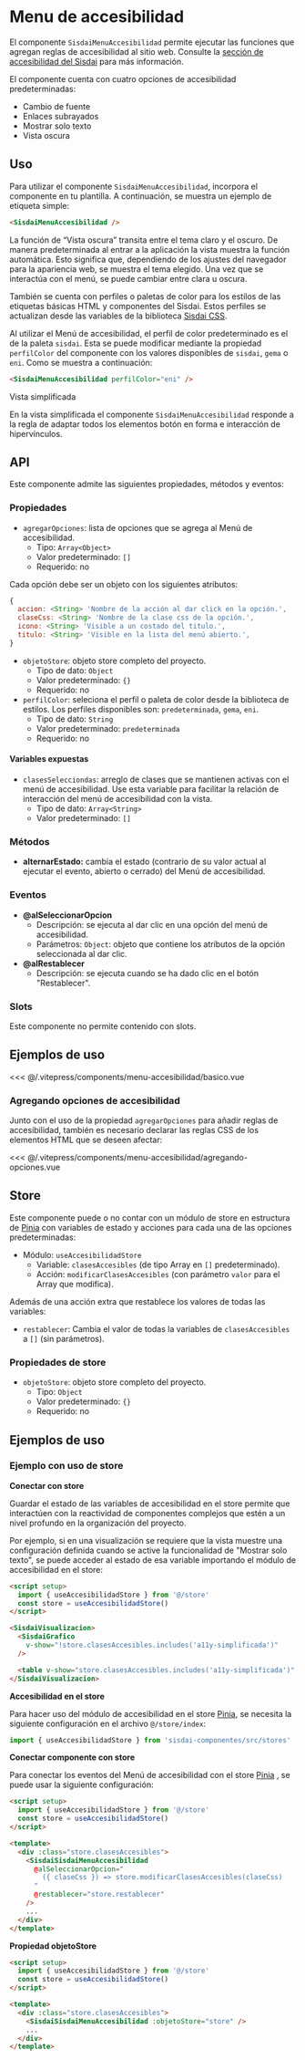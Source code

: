 <script setup>
import EjemploBasico from "../../.vitepress/components/menu-accesibilidad/basico.vue";
import EjemploAgregandoOpciones from "../../.vitepress/components/menu-accesibilidad/agregando-opciones.vue";
</script>

# Menu de accesibilidad

El componente `SisdaiMenuAccesibilidad` permite ejecutar las funciones que agregan reglas de accesibilidad al sitio web. Consulte la [sección de accesibilidad del Sisdai](https://sisdai.conahcyt.mx/accesibilidad/) para más información.

El componente cuenta con cuatro opciones de accesibilidad predeterminadas:

- Cambio de fuente
- Enlaces subrayados
- Mostrar solo texto
- Vista oscura

<section id="uso">

## Uso

Para utilizar el componente `SisdaiMenuAccesibilidad`, incorpora el componente en tu plantilla. A continuación, se muestra un ejemplo de etiqueta simple:

```html
<SisdaiMenuAccesibilidad />
```

La función de “Vista oscura” transita entre el tema claro y el oscuro. De manera predeterminada al entrar a la aplicación la vista muestra la función automática. Esto significa que, dependiendo de los ajustes del navegador para la apariencia web, se muestra el tema elegido. Una vez que se interactúa con el menú, se puede cambiar entre clara u oscura.

También se cuenta con perfiles o paletas de color para los estilos de las etiquetas básicas HTML y componentes del Sisdai. Estos perfiles se actualizan desde las variables de la biblioteca
[Sisdai CSS](https://github.com/CentroGeo/sisdai-css).

Al utilizar el Menú de accesibilidad, el perfil de color predeterminado es el de la paleta `sisdai`. Esta se puede modificar mediante la propiedad `perfilColor` del componente con los valores disponibles de `sisdai`, `gema` o `eni`. Como se muestra a continuación:

```html
<SisdaiMenuAccesibilidad perfilColor="eni" />
```

Vista simplificada

En la vista simplificada el componente `SisdaiMenuAccesibilidad` responde a la regla de adaptar todos los elementos botón en forma e interacción de hipervínculos.

</section>

<section id="api">

## API

Este componente admite las siguientes propiedades, métodos y eventos:

### Propiedades

- `agregarOpciones`: lista de opciones que se agrega al Menú de accesibilidad.
  - Tipo: `Array<Object>`
  - Valor predeterminado: `[]`
  - Requerido: no

Cada opción debe ser un objeto con los siguientes atributos:

```js
{
  accion: <String> 'Nombre de la acción al dar click en la opción.',
  claseCss: <String> 'Nombre de la clase css de la opción.',
  icono: <String> 'Visible a un costado del titulo.',
  titulo: <String> 'Visible en la lista del menú abierto.',
}
```

- `objetoStore`: objeto store completo del proyecto.
  - Tipo de dato: `Object`
  - Valor predeterminado: `{}`
  - Requerido: no
- `perfilColor`: seleciona el perfil o paleta de color desde la biblioteca de estilos. Los perfiles disponibles son: `predeterminada`, `gema`, `eni`.
  - Tipo de dato: `String`
  - Valor predeterminado: `predeterminada`
  - Requerido: no

#### Variables expuestas

- `clasesSelecciondas`: arreglo de clases que se mantienen activas con el menú de accesibilidad. Use esta variable para facilitar la relación de interacción del menú de accesibilidad con la vista.
  - Tipo de dato: `Array<String>`
  - Valor predeterminado: `[]`

### Métodos

- **alternarEstado:** cambia el estado (contrario de su valor actual al ejecutar el evento, abierto o cerrado) del Menú de accesibilidad.

### Eventos

- **@alSeleccionarOpcion**
  - Descripción: se ejecuta al dar clic en una opción del menú de accesibilidad.
  - Parámetros: `Object`: objeto que contiene los atributos de la opción seleccionada al dar clic.
- **@alRestablecer**
  - Descripción: se ejecuta cuando se ha dado clic en el botón "Restablecer".

### Slots

Este componente no permite contenido con slots.

</section>

<section id="ejemplos">

## Ejemplos de uso

<!-- <utils-ejemplo-doc ruta="menu-accesibilidad/basico.vue"/> -->
<EjemploBasico />
<<< @/.vitepress/components/menu-accesibilidad/basico.vue

### Agregando opciones de accesibilidad

Junto con el uso de la propiedad `agregarOpciones` para añadir reglas de accesibilidad, también es necesario declarar las reglas CSS de los elementos HTML que se deseen afectar:

<!-- <utils-ejemplo-doc ruta="menu-accesibilidad/agregando-opciones.vue"/> -->
<EjemploAgregandoOpciones />
<<< @/.vitepress/components/menu-accesibilidad/agregando-opciones.vue

</section>

<section id="store">

## Store

Este componente puede o no contar con un módulo de store en estructura de [Pinia](https://pinia.vuejs.org/) con variables de estado y acciones para cada una de las opciones predeterminadas:

- Módulo: `useAccesibilidadStore`
  - Variable: `clasesAccesibles` (de tipo Array en `[]` predeterminado).
  - Acción: `modificarClasesAccesibles` (con parámetro `valor` para el Array que modifica).

Además de una acción extra que restablece los valores de todas las variables:

- `restablecer`:
  Cambia el valor de todas la variables de `clasesAccesibles` a `[]` (sin parámetros).

### Propiedades de store

- `objetoStore`: objeto store completo del proyecto.
  - Tipo: `Object`
  - Valor predeterminado: `{}`
  - Requerido: no

</section>

<section id="ejemplos-con-store">

## Ejemplos de uso

### Ejemplo con uso de store

**Conectar con store**

Guardar el estado de las variables de accesibilidad en el store permite que interactúen con la reactividad de componentes complejos que estén a un nivel profundo en la organización del proyecto.

Por ejemplo, si en una visualización se requiere que la vista muestre una configuración definida cuando se active la funcionalidad de "Mostrar solo texto", se puede acceder al estado de esa variable importando el módulo de accesibilidad en el store:

```html
<script setup>
  import { useAccesibilidadStore } from '@/store'
  const store = useAccesibilidadStore()
</script>

<SisdaiVisualizacion>
  <SisdaiGrafico
    v-show="!store.clasesAccesibles.includes('a11y-simplificada')"
  />

  <table v-show="store.clasesAccesibles.includes('a11y-simplificada')" />
</SisdaiVisualizacion>
```

**Accesibilidad en el store**

Para hacer uso del módulo de accesibilidad en el store [Pinia](https://pinia.vuejs.org/), se necesita la siguiente configuración en el archivo `@/store/index`:

```js
import { useAccesibilidadStore } from 'sisdai-componentes/src/stores'
```

**Conectar componente con store**

Para conectar los eventos del Menú de accesibilidad con el store [Pinia](https://pinia.vuejs.org/) , se puede usar la siguiente configuración:

```html
<script setup>
  import { useAccesibilidadStore } from '@/store'
  const store = useAccesibilidadStore()
</script>

<template>
  <div :class="store.clasesAccesibles">
    <SisdaiSisdaiMenuAccesibilidad
      @alSeleccionarOpcion="
        ({ claseCss }) => store.modificarClasesAccesibles(claseCss)
      "
      @restablecer="store.restablecer"
    />
    ...
  </div>
</template>
```

**Propiedad objetoStore**

```html
<script setup>
  import { useAccesibilidadStore } from '@/store'
  const store = useAccesibilidadStore()
</script>

<template>
  <div :class="store.clasesAccesibles">
    <SisdaiSisdaiMenuAccesibilidad :objetoStore="store" />
    ...
  </div>
</template>
```

</section>
